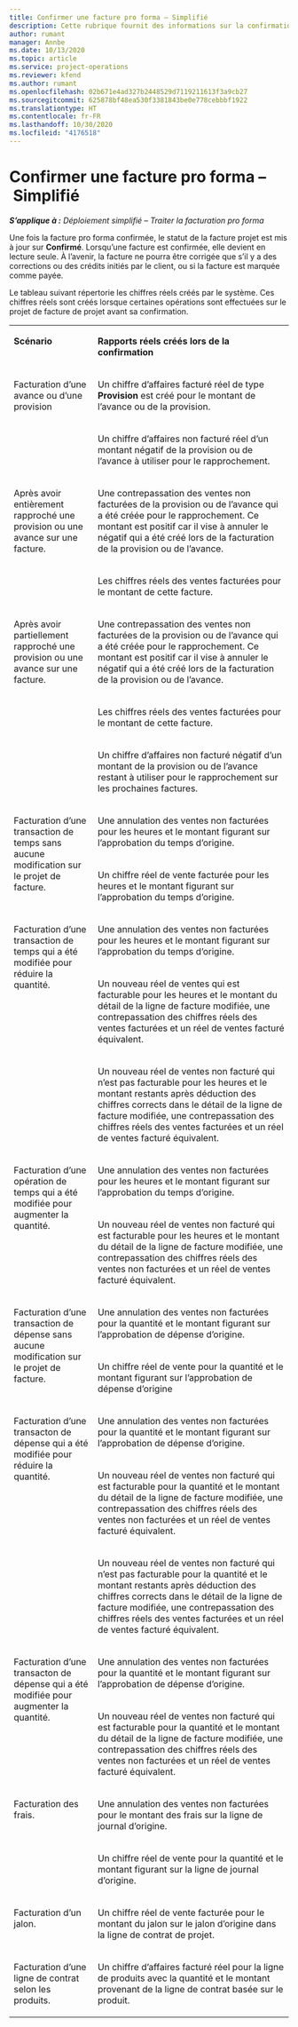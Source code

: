 ```yaml
---
title: Confirmer une facture pro forma – Simplifié
description: Cette rubrique fournit des informations sur la confirmation des factures pro forma dans Project Operations.
author: rumant
manager: Annbe
ms.date: 10/13/2020
ms.topic: article
ms.service: project-operations
ms.reviewer: kfend
ms.author: rumant
ms.openlocfilehash: 02b671e4ad327b2448529d7119211613f3a9cb27
ms.sourcegitcommit: 625878bf48ea530f3381843be0e778cebbbf1922
ms.translationtype: HT
ms.contentlocale: fr-FR
ms.lasthandoff: 10/30/2020
ms.locfileid: "4176518"
---
```

# <a name="confirm-a-proforma-invoice---lite"></a>Confirmer une facture pro forma – Simplifié

_**S’applique à :** Déploiement simplifié – Traiter la facturation pro forma_


Une fois la facture pro forma confirmée, le statut de la facture projet est mis à jour sur **Confirmé**. Lorsqu’une facture est confirmée, elle devient en lecture seule. À l’avenir, la facture ne pourra être corrigée que s’il y a des corrections ou des crédits initiés par le client, ou si la facture est marquée comme payée.

Le tableau suivant répertorie les chiffres réels créés par le système. Ces chiffres réels sont créés lorsque certaines opérations sont effectuées sur le projet de facture de projet avant sa confirmation.

<table border="0" cellspacing="0" cellpadding="0">
    <tbody>
        <tr>
            <td width="216" valign="top">
                <p>
                    <strong>Scénario</strong>
                </p>
            </td>
            <td width="808" valign="top">
                <p>
                    <strong>Rapports réels créés lors de la confirmation</strong>
                </p>
            </td>
        </tr>
        <tr>
            <td width="216" rowspan="2" valign="top">
                <p>
Facturation d’une avance ou d’une provision </p>
            </td>
            <td width="408" valign="top">
                <p>
Un chiffre d’affaires facturé réel de type <strong>Provision</strong> est créé pour le montant de l’avance ou de la provision.
                </p>
            </td>
        </tr>
        <tr>
            <td width="408" valign="top">
                <p>
Un chiffre d’affaires non facturé réel d’un montant négatif de la provision ou de l’avance à utiliser pour le rapprochement.
                </p>
            </td>
        </tr>
        <tr>
            <td width="216" rowspan="2" valign="top">
                <p>
Après avoir entièrement rapproché une provision ou une avance sur une facture.
                </p>
            </td>
            <td width="408" valign="top">
                <p>
Une contrepassation des ventes non facturées de la provision ou de l’avance qui a été créée pour le rapprochement. Ce montant est positif car il vise à annuler le négatif qui a été créé lors de la facturation de la provision ou de l’avance.
                </p>
            </td>
        </tr>
        <tr>
            <td width="408" valign="top">
                <p>
Les chiffres réels des ventes facturées pour le montant de cette facture.
                </p>
            </td>
        </tr>
        <tr>
            <td width="216" rowspan="3" valign="top">
                <p>
Après avoir partiellement rapproché une provision ou une avance sur une facture.
                </p>
            </td>
            <td width="408" valign="top">
                <p>
Une contrepassation des ventes non facturées de la provision ou de l’avance qui a été créée pour le rapprochement. Ce montant est positif car il vise à annuler le négatif qui a été créé lors de la facturation de la provision ou de l’avance.
                </p>
            </td>
        </tr>
        <tr>
            <td width="408" valign="top">
                <p>
Les chiffres réels des ventes facturées pour le montant de cette facture.
                </p>
            </td>
        </tr>
        <tr>
            <td width="408" valign="top">
                <p>
Un chiffre d’affaires non facturé négatif d’un montant de la provision ou de l’avance restant à utiliser pour le rapprochement sur les prochaines factures.
                </p>
            </td>
        </tr>
        <tr>
            <td width="216" rowspan="2" valign="top">
                <p>
Facturation d’une transaction de temps sans aucune modification sur le projet de facture.
                </p>
            </td>
            <td width="408" valign="top">
                <p>
Une annulation des ventes non facturées pour les heures et le montant figurant sur l’approbation du temps d’origine.
                </p>
            </td>
        </tr>
        <tr>
            <td width="408" valign="top">
                <p>
Un chiffre réel de vente facturée pour les heures et le montant figurant sur l’approbation du temps d’origine.
                </p>
            </td>
        </tr>
        <tr>
            <td width="216" rowspan="3" valign="top">
                <p>
Facturation d’une transaction de temps qui a été modifiée pour réduire la quantité.
                </p>
            </td>
            <td width="408" valign="top">
                <p>
Une annulation des ventes non facturées pour les heures et le montant figurant sur l’approbation du temps d’origine.
                </p>
            </td>
        </tr>
        <tr>
            <td width="408" valign="top">
                <p>
Un nouveau réel de ventes qui est facturable pour les heures et le montant du détail de la ligne de facture modifiée, une contrepassation des chiffres réels des ventes facturées et un réel de ventes facturé équivalent.
                </p>
            </td>
        </tr>
        <tr>
            <td width="408" valign="top">
                <p>
Un nouveau réel de ventes non facturé qui n’est pas facturable pour les heures et le montant restants après déduction des chiffres corrects dans le détail de la ligne de facture modifiée, une contrepassation des chiffres réels des ventes facturées et un réel de ventes facturé équivalent.
                </p>
            </td>
        </tr>
        <tr>
            <td width="216" rowspan="2" valign="top">
                <p>
Facturation d’une opération de temps qui a été modifiée pour augmenter la quantité.
                </p>
            </td>
            <td width="408" valign="top">
                <p>
Une annulation des ventes non facturées pour les heures et le montant figurant sur l’approbation du temps d’origine.
                </p>
            </td>
        </tr>
        <tr>
            <td width="408" valign="top">
                <p>
Un nouveau réel de ventes non facturé qui est facturable pour les heures et le montant du détail de la ligne de facture modifiée, une contrepassation des chiffres réels des ventes non facturées et un réel de ventes facturé équivalent.
                </p>
            </td>
        </tr>
        <tr>
            <td width="216" rowspan="2" valign="top">
                <p>
Facturation d’une transaction de dépense sans aucune modification sur le projet de facture.
                </p>
            </td>
            <td width="408" valign="top">
                <p>
Une annulation des ventes non facturées pour la quantité et le montant figurant sur l’approbation de dépense d’origine.
                </p>
            </td>
        </tr>
        <tr>
            <td width="408" valign="top">
                <p>
Un chiffre réel de vente pour la quantité et le montant figurant sur l’approbation de dépense d’origine </p>
            </td>
        </tr>
        <tr>
            <td width="216" rowspan="3" valign="top">
                <p>
Facturation d’une transacton de dépense qui a été modifiée pour réduire la quantité.
                </p>
            </td>
            <td width="408" valign="top">
                <p>
Une annulation des ventes non facturées pour la quantité et le montant figurant sur l’approbation de dépense d’origine.
                </p>
            </td>
        </tr>
        <tr>
            <td width="408" valign="top">
                <p>
Un nouveau réel de ventes non facturé qui est facturable pour la quantité et le montant du détail de la ligne de facture modifiée, une contrepassation des chiffres réels des ventes non facturées et un réel de ventes facturé équivalent.
                </p>
            </td>
        </tr>
        <tr>
            <td width="408" valign="top">
                <p>
Un nouveau réel de ventes non facturé qui n’est pas facturable pour la quantité et le montant restants après déduction des chiffres corrects dans le détail de la ligne de facture modifiée, une contrepassation des chiffres réels des ventes facturées et un réel de ventes facturé équivalent.
                </p>
            </td>
        </tr>
        <tr>
            <td width="216" rowspan="2" valign="top">
                <p>
Facturation d’une transacton de dépense qui a été modifiée pour augmenter la quantité.
                </p>
            </td>
            <td width="408" valign="top">
                <p>
Une annulation des ventes non facturées pour la quantité et le montant figurant sur l’approbation de dépense d’origine.
                </p>
            </td>
        </tr>
        <tr>
            <td width="408" valign="top">
                <p>
Un nouveau réel de ventes non facturé qui est facturable pour la quantité et le montant du détail de la ligne de facture modifiée, une contrepassation des chiffres réels des ventes non facturées et un réel de ventes facturé équivalent. 
                </p>
            </td>
        </tr>
        <tr>
            <td width="216" rowspan="2" valign="top">
                <p>
Facturation des frais.
                </p>
            </td>
            <td width="408" valign="top">
                <p>
Une annulation des ventes non facturées pour le montant des frais sur la ligne de journal d’origine.
                </p>
            </td>
        </tr>
        <tr>
            <td width="408" valign="top">
                <p>
Un chiffre réel de vente pour la quantité et le montant figurant sur la ligne de journal d’origine.
                </p>
            </td>
        </tr>
        <tr>
            <td width="216" valign="top">
                <p>
Facturation d’un jalon.
                </p>
            </td>
            <td width="408" valign="top">
                <p>
Un chiffre réel de vente facturée pour le montant du jalon sur le jalon d’origine dans la ligne de contrat de projet.
                </p>
            </td>
        </tr>
        <tr>
            <td width="216" valign="top">
                <p>
Facturation d’une ligne de contrat selon les produits.
                </p>
            </td>
            <td width="408" valign="top">
                <p>
Un chiffre d’affaires facturé réel pour la ligne de produits avec la quantité et le montant provenant de la ligne de contrat basée sur le produit.
                </p>
            </td>
        </tr>
    </tbody>
</table>
